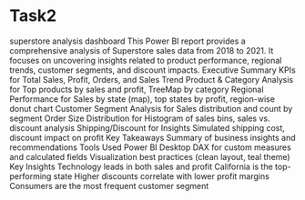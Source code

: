 # Task2
superstore analysis dashboard
This Power BI report provides a comprehensive analysis of Superstore sales data from 2018 to 2021. It focuses on uncovering insights related to product performance, regional trends, customer segments, and discount impacts.
 Executive Summary	KPIs for Total Sales, Profit, Orders, and Sales Trend
 Product & Category Analysis for	Top products by sales and profit, TreeMap by category
 Regional Performance for	Sales by state (map), top states by profit, region-wise donut chart
 Customer Segment Analysis for	Sales distribution and count by segment
 Order Size Distribution for Histogram of sales bins, sales vs. discount analysis
 Shipping/Discount for Insights	Simulated shipping cost, discount impact on profit
 Key Takeaways	Summary of business insights and recommendations
 Tools Used
Power BI Desktop
DAX for custom measures and calculated fields
Visualization best practices (clean layout, teal theme)
 Key Insights
Technology leads in both sales and profit
California is the top-performing state
Higher discounts correlate with lower profit margins
Consumers are the most frequent customer segment
